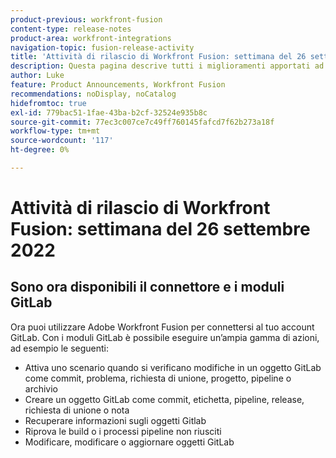```yaml
---
product-previous: workfront-fusion
content-type: release-notes
product-area: workfront-integrations
navigation-topic: fusion-release-activity
title: 'Attività di rilascio di Workfront Fusion: settimana del 26 settembre 2022'
description: Questa pagina descrive tutti i miglioramenti apportati ad Adobe Workfront Fusion la settimana del 19 settembre 2022.
author: Luke
feature: Product Announcements, Workfront Fusion
recommendations: noDisplay, noCatalog
hidefromtoc: true
exl-id: 779bac51-1fae-43ba-b2cf-32524e935b8c
source-git-commit: 77ec3c007ce7c49ff760145fafcd7f62b273a18f
workflow-type: tm+mt
source-wordcount: '117'
ht-degree: 0%

---
```


# Attività di rilascio di Workfront Fusion: settimana del 26 settembre 2022

## Sono ora disponibili il connettore e i moduli GitLab

Ora puoi utilizzare Adobe Workfront Fusion per connettersi al tuo account GitLab. Con i moduli GitLab è possibile eseguire un’ampia gamma di azioni, ad esempio le seguenti:

* Attiva uno scenario quando si verificano modifiche in un oggetto GitLab come commit, problema, richiesta di unione, progetto, pipeline o archivio
* Creare un oggetto GitLab come commit, etichetta, pipeline, release, richiesta di unione o nota
* Recuperare informazioni sugli oggetti Gitlab
* Riprova le build o i processi pipeline non riusciti
* Modificare, modificare o aggiornare oggetti GitLab
